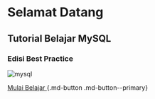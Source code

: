 <!-- # Welcome to MkDocs

For full documentation visit [mkdocs.org](https://www.mkdocs.org).

## Commands

* `mkdocs new [dir-name]` - Create a new project.
* `mkdocs serve` - Start the live-reloading docs server.
* `mkdocs build` - Build the documentation site.
* `mkdocs -h` - Print help message and exit.

## Project layout

    mkdocs.yml    # The configuration file.
    docs/
        index.md  # The documentation homepage.
        ...       # Other markdown pages, images and other files. -->


# Selamat Datang

## Tutorial Belajar MySQL
### Edisi Best Practice

![mysql](https://upload.wikimedia.org/wikipedia/id/thumb/a/a9/MySQL.png/200px-MySQL.png)


[Mulai Belajar ](bab1.md#mendefinisikan-data-dengan-dml){.md-button .md-button--primary}